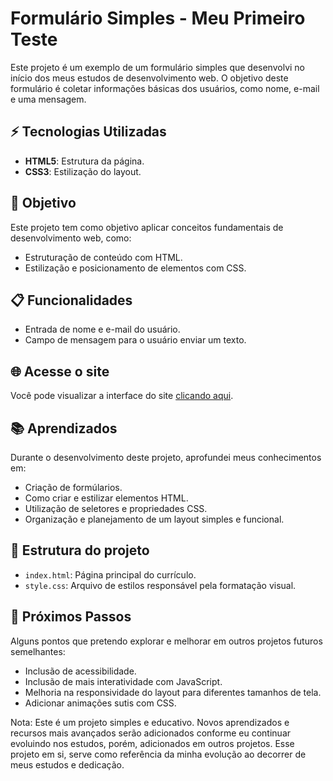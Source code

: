 
# Formulário Simples - Meu Primeiro Teste

Este projeto é um exemplo de um formulário simples que desenvolvi no início dos meus estudos de desenvolvimento web.
O objetivo deste formulário é coletar informações básicas dos usuários, como nome, e-mail e uma mensagem. 

## ⚡ Tecnologias Utilizadas
- **HTML5**: Estrutura da página.
- **CSS3**: Estilização do layout.

## 🎯 Objetivo
Este projeto tem como objetivo aplicar conceitos fundamentais de desenvolvimento web, como:
- Estruturação de conteúdo com HTML.
- Estilização e posicionamento de elementos com CSS.

## 📋 Funcionalidades

- Entrada de nome e e-mail do usuário.
- Campo de mensagem para o usuário enviar um texto.

## 🌐 Acesse o site
Você pode visualizar a interface do site [clicando aqui](https://ellenylce.github.io/Estudo_Formulario_simples/).

## 📚 Aprendizados
Durante o desenvolvimento deste projeto, aprofundei meus conhecimentos em:
- Criação de formúlarios.
- Como criar e estilizar elementos HTML.
- Utilização de seletores e propriedades CSS.
- Organização e planejamento de um layout simples e funcional.

## 📂 Estrutura do projeto
- `index.html`: Página principal do currículo.
- `style.css`: Arquivo de estilos responsável pela formatação visual.

## 🚀 Próximos Passos
Alguns pontos que pretendo explorar e melhorar em outros projetos futuros semelhantes:
- Inclusão de acessibilidade.
- Inclusão de mais interatividade com JavaScript.
- Melhoria na responsividade do layout para diferentes tamanhos de tela.
- Adicionar animações sutis com CSS.

Nota: Este é um projeto simples e educativo. Novos aprendizados e recursos mais avançados serão adicionados conforme eu continuar evoluindo nos estudos, porém, adicionados em outros projetos. Esse projeto em si, serve como referência da minha evolução ao decorrer de meus estudos e dedicação.
